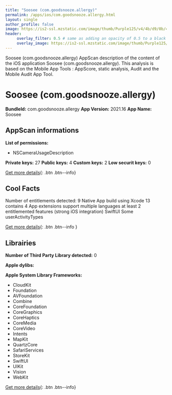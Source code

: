 ```yaml
---
title: "Soosee (com.goodsnooze.allergy)"
permalink: /apps/ios/com.goodsnooze.allergy.html
layout: single
author_profile: false
image: https://is2-ssl.mzstatic.com/image/thumb/Purple125/v4/4b/d9/0b/4bd90ba5-ad95-0f18-9b1d-41f939551fb6/AppIcon-0-1x_U007emarketing-0-7-0-P3-85-220.png/512x512bb.jpg
header: 
     overlay_filter: 0.5 # same as adding an opacity of 0.5 to a black background
     overlay_image: https://is2-ssl.mzstatic.com/image/thumb/Purple125/v4/4b/d9/0b/4bd90ba5-ad95-0f18-9b1d-41f939551fb6/AppIcon-0-1x_U007emarketing-0-7-0-P3-85-220.png/512x512bb.jpg
---
```

Soosee (com.goodsnooze.allergy) AppScan description of the content of the iOS application Soosee (com.goodsnooze.allergy). This analysis is based on the Mobile App Tools : AppScore, static analysis, Audit and the Mobile Audit App Tool.

# Soosee (com.goodsnooze.allergy)

**BundleId:** com.goodsnooze.allergy
**App Version:** 2021.16
**App Name:** Soosee


## AppScan informations 

**List of permissions:** 
- NSCameraUsageDescription
  
  
**Private keys:** 27
**Public keys:** 4
**Custom keys:** 2
**Low securit keys:** 0
  
[Get more details](/pricing.html){: .btn .btn--info}

## Cool Facts

Number of entitlements detected: 9
Native App
build using Xcode 13
contains 4 App extensions
support multiple languages
at least 2 entitlemented features (strong iOS integration)
SwiftUI
Some userActivityTypes
  
[Get more details](/pricing.html){: .btn .btn--info }

## Librairies 
**Number of Third Party Library detected:** 0


**Apple dylibs:**


**Apple System Library Frameworks:**
- CloudKit
- Foundation
- AVFoundation
- Combine
- CoreFoundation
- CoreGraphics
- CoreHaptics
- CoreMedia
- CoreVideo
- Intents
- MapKit
- QuartzCore
- SafariServices
- StoreKit
- SwiftUI
- UIKit
- Vision
- WebKit


  
[Get more details](/pricing.html){: .btn .btn--info}

